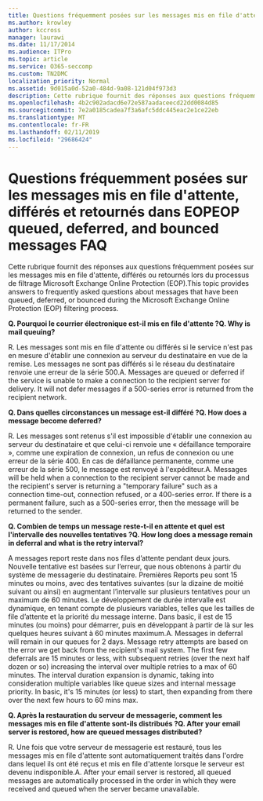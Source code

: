 ```yaml
---
title: Questions fréquemment posées sur les messages mis en file d'attente, différés et retournés dans EOP
ms.author: krowley
author: kccross
manager: laurawi
ms.date: 11/17/2014
ms.audience: ITPro
ms.topic: article
ms.service: O365-seccomp
ms.custom: TN2DMC
localization_priority: Normal
ms.assetid: 9d015a0d-52a0-484d-9a08-121d04f973d3
description: Cette rubrique fournit des réponses aux questions fréquemment posées sur les messages mis en file d'attente, différés ou retournés lors du processus de filtrage Microsoft Exchange Online Protection (EOP).
ms.openlocfilehash: 4b2c902adacd6e72e587aadaceecd22dd0084d85
ms.sourcegitcommit: 7e2a0185cadea7f3a6afc5ddc445eac2e1ce22eb
ms.translationtype: MT
ms.contentlocale: fr-FR
ms.lasthandoff: 02/11/2019
ms.locfileid: "29686424"
---
```

# <a name="eop-queued-deferred-and-bounced-messages-faq"></a><span data-ttu-id="43133-103">Questions fréquemment posées sur les messages mis en file d'attente, différés et retournés dans EOP</span><span class="sxs-lookup"><span data-stu-id="43133-103">EOP queued, deferred, and bounced messages FAQ</span></span>

<span data-ttu-id="43133-104">Cette rubrique fournit des réponses aux questions fréquemment posées sur les messages mis en file d'attente, différés ou retournés lors du processus de filtrage Microsoft Exchange Online Protection (EOP).</span><span class="sxs-lookup"><span data-stu-id="43133-104">This topic provides answers to frequently asked questions about messages that have been queued, deferred, or bounced during the Microsoft Exchange Online Protection (EOP) filtering process.</span></span>
  
 <span data-ttu-id="43133-105">**Q. Pourquoi le courrier électronique est-il mis en file d'attente ?**</span><span class="sxs-lookup"><span data-stu-id="43133-105">**Q. Why is mail queuing?**</span></span>
  
<span data-ttu-id="43133-p101">R. Les messages sont mis en file d'attente ou différés si le service n'est pas en mesure d'établir une connexion au serveur du destinataire en vue de la remise. Les messages ne sont pas différés si le réseau du destinataire renvoie une erreur de la série 500.</span><span class="sxs-lookup"><span data-stu-id="43133-p101">A. Messages are queued or deferred if the service is unable to make a connection to the recipient server for delivery. It will not defer messages if a 500-series error is returned from the recipient network.</span></span>
  
 <span data-ttu-id="43133-109">**Q. Dans quelles circonstances un message est-il différé ?**</span><span class="sxs-lookup"><span data-stu-id="43133-109">**Q. How does a message become deferred?**</span></span>
  
<span data-ttu-id="43133-p102">R. Les messages sont retenus s'il est impossible d'établir une connexion au serveur du destinataire et que celui-ci renvoie une « défaillance temporaire », comme une expiration de connexion, un refus de connexion ou une erreur de la série 400. En cas de défaillance permanente, comme une erreur de la série 500, le message est renvoyé à l'expéditeur.</span><span class="sxs-lookup"><span data-stu-id="43133-p102">A. Messages will be held when a connection to the recipient server cannot be made and the recipient's server is returning a "temporary failure" such as a connection time-out, connection refused, or a 400-series error. If there is a permanent failure, such as a 500-series error, then the message will be returned to the sender.</span></span>
  
 <span data-ttu-id="43133-113">**Q. Combien de temps un message reste-t-il en attente et quel est l'intervalle des nouvelles tentatives ?**</span><span class="sxs-lookup"><span data-stu-id="43133-113">**Q. How long does a message remain in deferral and what is the retry interval?**</span></span>
  
<span data-ttu-id="43133-p103">A messages report reste dans nos files d’attente pendant deux jours. Nouvelle tentative est basées sur l’erreur, que nous obtenons à partir du système de messagerie du destinataire. Premières Reports peu sont 15 minutes ou moins, avec des tentatives suivantes (sur la dizaine de moitié suivant ou ainsi) en augmentant l’intervalle sur plusieurs tentatives pour un maximum de 60 minutes. Le développement de durée intervalle est dynamique, en tenant compte de plusieurs variables, telles que les tailles de file d’attente et la priorité du message interne. Dans basic, il est de 15 minutes (ou moins) pour démarrer, puis en développant à partir de là sur les quelques heures suivant à 60 minutes maximum.</span><span class="sxs-lookup"><span data-stu-id="43133-p103">A. Messages in deferral will remain in our queues for 2 days. Message retry attempts are based on the error we get back from the recipient's mail system. The first few deferrals are 15 minutes or less, with subsequent retries (over the next half dozen or so) increasing the interval over multiple retries to a max of 60 minutes. The interval duration expansion is dynamic, taking into consideration multiple variables like queue sizes and internal message priority. In basic, it's 15 minutes (or less) to start, then expanding from there over the next few hours to 60 mins max.</span></span>
  
 <span data-ttu-id="43133-120">**Q. Après la restauration du serveur de messagerie, comment les messages mis en file d'attente sont-ils distribués ?**</span><span class="sxs-lookup"><span data-stu-id="43133-120">**Q. After your email server is restored, how are queued messages distributed?**</span></span>
  
<span data-ttu-id="43133-p104">R. Une fois que votre serveur de messagerie est restauré, tous les messages mis en file d'attente sont automatiquement traités dans l'ordre dans lequel ils ont été reçus et mis en file d'attente lorsque le serveur est devenu indisponible.</span><span class="sxs-lookup"><span data-stu-id="43133-p104">A. After your email server is restored, all queued messages are automatically processed in the order in which they were received and queued when the server became unavailable.</span></span> 
  

